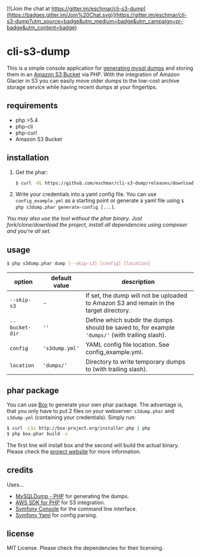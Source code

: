 [![Join the chat at https://gitter.im/eschmar/cli-s3-dump](https://badges.gitter.im/Join%20Chat.svg)](https://gitter.im/eschmar/cli-s3-dump?utm_source=badge&utm_medium=badge&utm_campaign=pr-badge&utm_content=badge)

# cli-s3-dump
This is a simple console application for [generating mysql dumps](https://github.com/ifsnop/mysqldump-php) and storing them in an [Amazon S3 Bucket](https://github.com/aws/aws-sdk-php) via PHP. With the integration of Amazon Glacier in S3 you can easily move older dumps to the low-cost archive storage service while having recent dumps at your fingertips.

## requirements
* php >5.4
* php-cli
* php-curl
* Amazon S3 Bucket

## installation
1. Get the phar:

    ```sh
    $ curl -OL https://github.com/eschmar/cli-s3-dump/releases/download/v0.4/s3dump.phar
    ```

2. Write your credentials into a yaml config file. You can use ``config_example.yml`` as a starting point or generate a yaml file using ``$ php s3dump.phar generate-config [...]``.

*You may also use the tool without the phar binary. Just fork/clone/download the project, install all dependencies using composer and you're all set.*

## usage
```sh
$ php s3dump.phar dump [--skip-s3] [config] [location]
```

option|default value|description
---|---|---
``--skip-s3``|-|If set, the dump will not be uploaded to Amazon S3 and remain in the target directory.
``--bucket-dir``|``''``|Define which subdir the dumps should be saved to, for example ``'dumps/'`` (with trailing slash).
``config``|``'s3dump.yml'``|YAML config file location. See config_example.yml.
``location``|``'dumps/'``|Directory to write temporary dumps to (with trailing slash).

## phar package
You can use [Box](https://github.com/box-project/box2) to generate your own phar package. The advantage is, that you only have to put 2 files on your webserver: ``s3dump.phar`` and ``s3dump.yml`` (containing your credentials). Simply run:

```sh
$ curl -LSs http://box-project.org/installer.php | php
$ php box.phar build -v
```
The first line will install box and the second will build the actual binary. Please check the [project website](https://github.com/box-project/box2) for more information.

## credits
Uses...
* [MySQLDump - PHP](https://github.com/ifsnop/mysqldump-php) for generating the dumps.
* [AWS SDK for PHP](https://github.com/aws/aws-sdk-php) for S3 integration.
* [Symfony Console](https://github.com/symfony/Console) for the command line interface.
* [Symfony Yaml](https://github.com/symfony/Yaml) for config parsing.

## license
MIT License. Please check the dependencies for their licensing.
